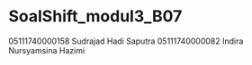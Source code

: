 # SoalShift_modul3_B07

05111740000158 Sudrajad Hadi Saputra
05111740000082 Indira Nursyamsina Hazimi
